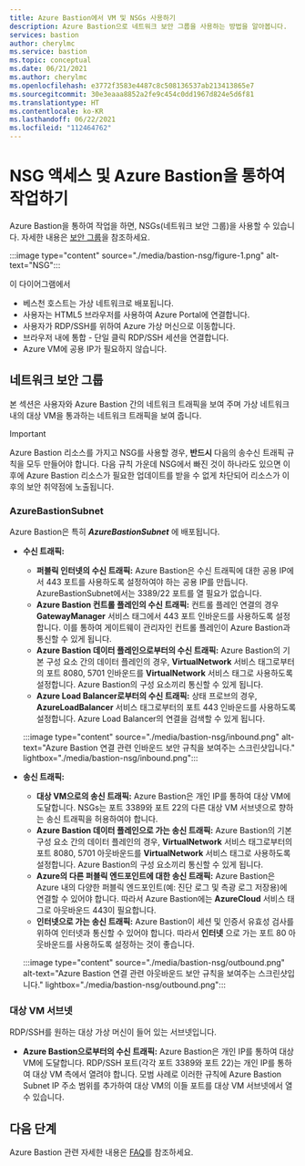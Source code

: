 ```yaml
---
title: Azure Bastion에서 VM 및 NSGs 사용하기
description: Azure Bastion으로 네트워크 보안 그룹을 사용하는 방법을 알아봅니다.
services: bastion
author: cherylmc
ms.service: bastion
ms.topic: conceptual
ms.date: 06/21/2021
ms.author: cherylmc
ms.openlocfilehash: e3772f3583e4487c8c508136537ab213413865e7
ms.sourcegitcommit: 30e3eaaa8852a2fe9c454c0dd1967d824e5d6f81
ms.translationtype: HT
ms.contentlocale: ko-KR
ms.lasthandoff: 06/22/2021
ms.locfileid: "112464762"
---
```

# <a name="working-with-nsg-access-and-azure-bastion"></a>NSG 액세스 및 Azure Bastion을 통하여 작업하기

Azure Bastion을 통하여 작업을 하면, NSGs(네트워크 보안 그룹)을 사용할 수 있습니다. 자세한 내용은 [보안 그룹](../virtual-network/network-security-groups-overview.md)을 참조하세요.

:::image type="content" source="./media/bastion-nsg/figure-1.png" alt-text="NSG":::

이 다이어그램에서

* 베스천 호스트는 가상 네트워크로 배포됩니다.
* 사용자는 HTML5 브라우저를 사용하여 Azure Portal에 연결합니다.
* 사용자가 RDP/SSH를 위하여 Azure 가상 머신으로 이동합니다.
* 브라우저 내에 통합 - 단일 클릭 RDP/SSH 세션을 연결합니다.
* Azure VM에 공용 IP가 필요하지 않습니다.

## <a name="network-security-groups"></a><a name="nsg"></a>네트워크 보안 그룹

본 섹션은 사용자와 Azure Bastion 간의 네트워크 트래픽을 보여 주며 가상 네트워크 내의 대상 VM을 통과하는 네트워크 트래픽을 보여 줍니다.

> [!IMPORTANT]
> Azure Bastion 리소스를 가지고 NSG를 사용할 경우, **반드시** 다음의 송수신 트래픽 규칙을 모두 만들어야 합니다. 다음 규칙 가운데 NSG에서 빠진 것이 하나라도 있으면 이후에 Azure Bastion 리소스가 필요한 업데이트를 받을 수 없게 차단되어 리소스가 이후의 보안 취약점에 노출됩니다.
> 

### <a name="azurebastionsubnet"></a><a name="apply"></a>AzureBastionSubnet

Azure Bastion은 특히 ***AzureBastionSubnet*** 에 배포됩니다.

* **수신 트래픽:**

   * **퍼블릭 인터넷의 수신 트래픽:** Azure Bastion은 수신 트래픽에 대한 공용 IP에서 443 포트를 사용하도록 설정하여야 하는 공용 IP를 만듭니다. AzureBastionSubnet에서는 3389/22 포트를 열 필요가 없습니다.
   * **Azure Bastion 컨트롤 플레인의 수신 트래픽:** 컨트롤 플레인 연결의 경우 **GatewayManager** 서비스 태그에서 443 포트 인바운드를 사용하도록 설정합니다. 이를 통하여 게이트웨이 관리자인 컨트롤 플레인이 Azure Bastion과 통신할 수 있게 됩니다.
   * **Azure Bastion 데이터 플레인으로부터의 수신 트래픽:** Azure Bastion의 기본 구성 요소 간의 데이터 플레인의 경우, **VirtualNetwork** 서비스 태그로부터의 포트 8080, 5701 인바운드를 **VirtualNetwork** 서비스 태그로 사용하도록 설정합니다. Azure Bastion의 구성 요소끼리 통신할 수 있게 됩니다.
   * **Azure Load Balancer로부터의 수신 트래픽:** 상태 프로브의 경우, **AzureLoadBalancer** 서비스 태그로부터의 포트 443 인바운드를 사용하도록 설정합니다. Azure Load Balancer의 연결을 검색할 수 있게 됩니다.


   :::image type="content" source="./media/bastion-nsg/inbound.png" alt-text="Azure Bastion 연결 관련 인바운드 보안 규칙을 보여주는 스크린샷입니다." lightbox="./media/bastion-nsg/inbound.png":::

* **송신 트래픽:**

   * **대상 VM으로의 송신 트래픽:** Azure Bastion은 개인 IP를 통하여 대상 VM에 도달합니다. NSGs는 포트 3389와 포트 22의 다른 대상 VM 서브넷으로 향하는 송신 트래픽을 허용하여야 합니다.
   * **Azure Bastion 데이터 플레인으로 가는 송신 트래픽:** Azure Bastion의 기본 구성 요소 간의 데이터 플레인의 경우, **VirtualNetwork** 서비스 태그로부터의 포트 8080, 5701 아웃바운드를 **VirtualNetwork** 서비스 태그로 사용하도록 설정합니다. Azure Bastion의 구성 요소끼리 통신할 수 있게 됩니다.
   * **Azure의 다른 퍼블릭 엔드포인트에 대한 송신 트래픽:** Azure Bastion은 Azure 내의 다양한 퍼블릭 엔드포인트(예: 진단 로그 및 측광 로그 저장용)에 연결할 수 있어야 합니다. 따라서 Azure Bastion에는 **AzureCloud** 서비스 태그로 아웃바운드 443이 필요합니다.
   * **인터넷으로 가는 송신 트래픽:** Azure Bastion이 세션 및 인증서 유효성 검사를 위하여 인터넷과 통신할 수 있어야 합니다. 따라서 **인터넷** 으로 가는 포트 80 아웃바운드를 사용하도록 설정하는 것이 좋습니다.


   :::image type="content" source="./media/bastion-nsg/outbound.png" alt-text="Azure Bastion 연결 관련 아웃바운드 보안 규칙을 보여주는 스크린샷입니다." lightbox="./media/bastion-nsg/outbound.png":::

### <a name="target-vm-subnet"></a>대상 VM 서브넷
RDP/SSH를 원하는 대상 가상 머신이 들어 있는 서브넷입니다.

   * **Azure Bastion으로부터의 수신 트래픽:** Azure Bastion은 개인 IP를 통하여 대상 VM에 도달합니다. RDP/SSH 포트(각각 포트 3389와 포트 22)는 개인 IP를 통하여 대상 VM 측에서 열려야 합니다. 모범 사례로 이러한 규칙에 Azure Bastion Subnet IP 주소 범위를 추가하여 대상 VM의 이들 포트를 대상 VM 서브넷에서 열 수 있습니다.


## <a name="next-steps"></a>다음 단계

Azure Bastion 관련 자세한 내용은 [FAQ](bastion-faq.md)를 참조하세요.
